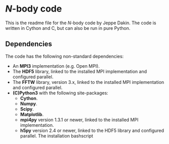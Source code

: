 *N*-body code
=============
This is the readme file for the *N*-body code by Jeppe Dakin.
The code is written in Cython and C, but can also be run in pure Python.

Dependencies
-----------
The code has the following non-standard dependencies:
* An **MPI3** implementation (e.g. Open MPI).
* The **HDF5** library, linked to the installed MPI implementation and configured parallel.
* The **FFTW** library, version 3.x, linked to the installed MPI implementation and configured parallel.
* **(C)Python3** with the following site-packages:
  * **Cython**.
  * **Numpy**.
  * **Scipy**.
  * **Matplotlib**.
  * **mpi4py** version 1.3.1 or newer, linked to the installed MPI implementation.
  * **h5py** version 2.4 or newer, linked to the HDF5 library and configured parallel.
The installation bashscript 
